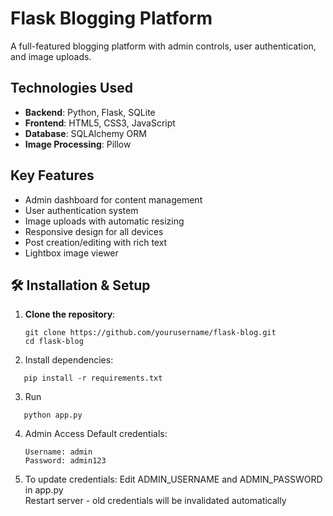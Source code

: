 # Flask Blogging Platform

A full-featured blogging platform with admin controls, user authentication, and image uploads.

##  Technologies Used
- **Backend**: Python, Flask, SQLite
- **Frontend**: HTML5, CSS3, JavaScript
- **Database**: SQLAlchemy ORM
- **Image Processing**: Pillow

##  Key Features
- Admin dashboard for content management
- User authentication system
- Image uploads with automatic resizing
- Responsive design for all devices
- Post creation/editing with rich text
- Lightbox image viewer

## 🛠️ Installation & Setup

1. **Clone the repository**:
   ```
   git clone https://github.com/yourusername/flask-blog.git
   cd flask-blog
   ```
2. Install dependencies:
```
   pip install -r requirements.txt 
```
3. Run
```
   python app.py
```
4. Admin Access
   Default credentials:
   ```
   Username: admin
   Password: admin123
   ```
5. To update credentials:
Edit ADMIN_USERNAME and ADMIN_PASSWORD in app.py <br>
Restart server - old credentials will be invalidated automatically<br>
